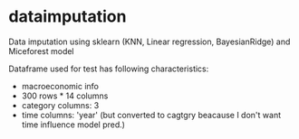 # dataimputation
Data imputation using sklearn (KNN, Linear regression, BayesianRidge) and Miceforest model

Dataframe used for test has following characteristics:
- macroeconomic info
- 300 rows * 14 columns
- category columns: 3
- time columns: 'year' (but converted to cagtgry beacause I don't want time influence model pred.)
